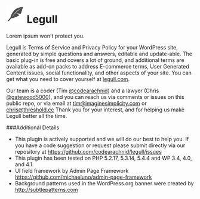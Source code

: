 ![Legull](https://raw.githubusercontent.com/codearachnid/legull/master/asset/icon-48.png) Legull
============

Lorem ipsum won't protect you.

Legull is Terms of Service and Privacy Policy for your WordPress site, generated by simple questions and answers, editable and update-able. The basic plug-in is free and covers a lot of ground, and additional terms are available as add-on packs to address E-commerce terms, User Generated Content issues, social functionality, and other aspects of your site.  You can get what you need to cover yourself at <a href="http://www.legull.com" target="blank">legull.com</a>.

Our team is a coder (Tim <a href="https://twitter.com/codearachnid" target="blank">@codearachnid</a>) and a lawyer (Chris <a href="https://twitter.com/gatewood5000" target="blank">@gatewood5000</a>), and you can reach us via comments or issues on this public repo, or via email at tim@imaginesimplicity.com or chris@threshold.cc  Thank you for your interest, and for helping us make Legull better all the time.

###Additional Details

* This plugin is actively supported and we will do our best to help you. If you have a code suggestion or request please submit directly via our repository at https://github.com/codearachnid/legull/issues
* This plugin has been tested on PHP 5.2.17, 5.3.14, 5.4.4 and WP 3.4, 4.0, and 4.1.
* UI field framework by Admin Page Framework https://github.com/michaeluno/admin-page-framework
* Background patterns used in the WordPress.org banner were created by http://subtlepatterns.com
